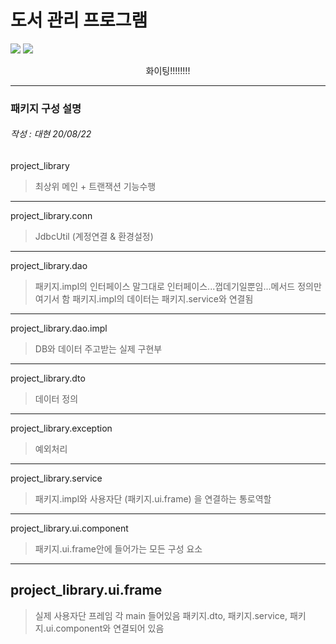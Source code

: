 # 도서 관리 프로그램

<img src="https://img.shields.io/badge/%ED%94%84%EB%A1%9C%EC%A0%9D%ED%8A%B8%20%EC%8B%9C%EC%9E%91-2020.07.29-green"> <img src="https://img.shields.io/badge/%ED%94%84%EB%A1%9C%EC%A0%9D%ED%8A%B8%20%EC%A2%85%EB%A3%8C-2020.09.04-orange">

<p align="center">
화이팅!!!!!!!!

---
### 패키지 구성 설명
###### 작성 : 대현 20/08/22

project_library
> 최상위 메인 + 트랜잭션 기능수행
---
project_library.conn
> JdbcUtil (계정연결 & 환경설정)
---
project_library.dao
> 패키지.impl의 인터페이스
> 말그대로 인터페이스...껍데기일뿐임...메서드 정의만 여기서 함
> 패키지.impl의 데이터는 패키지.service와 연결됨
---
project_library.dao.impl
> DB와 데이터 주고받는 실제 구현부
---
project_library.dto
> 데이터 정의
---
project_library.exception
> 예외처리
---
project_library.service
> 패키지.impl와 사용자단 (패키지.ui.frame) 을 연결하는 통로역할
---
project_library.ui.component
> 패키지.ui.frame안에 들어가는 모든 구성 요소
---
project_library.ui.frame
---
> 실제 사용자단 프레임
> 각 main 들어있음
> 패키지.dto, 패키지.service, 패키지.ui.component와 연결되어 있음

